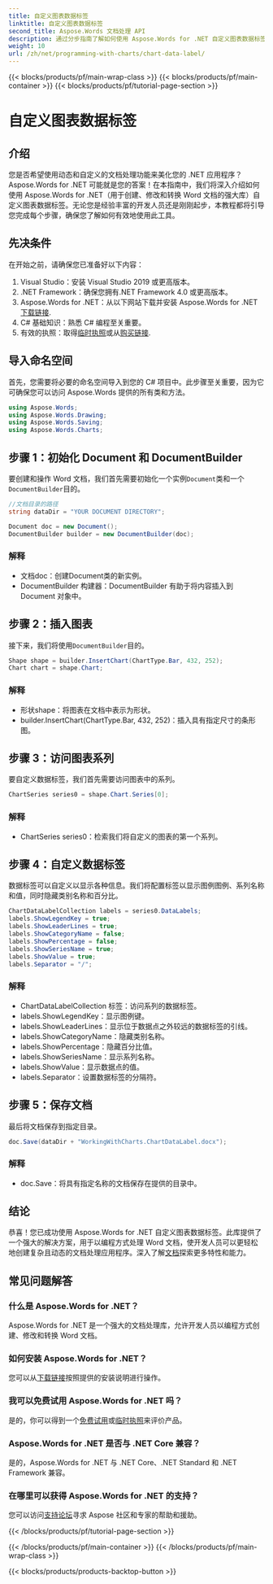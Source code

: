 ```yaml
---
title: 自定义图表数据标签
linktitle: 自定义图表数据标签
second_title: Aspose.Words 文档处理 API
description: 通过分步指南了解如何使用 Aspose.Words for .NET 自定义图表数据标签。非常适合 .NET 开发人员。
weight: 10
url: /zh/net/programming-with-charts/chart-data-label/
---
```


{{< blocks/products/pf/main-wrap-class >}}
{{< blocks/products/pf/main-container >}}
{{< blocks/products/pf/tutorial-page-section >}}

# 自定义图表数据标签

## 介绍

您是否希望使用动态和自定义的文档处理功能来美化您的 .NET 应用程序？Aspose.Words for .NET 可能就是您的答案！在本指南中，我们将深入介绍如何使用 Aspose.Words for .NET（用于创建、修改和转换 Word 文档的强大库）自定义图表数据标签。无论您是经验丰富的开发人员还是刚刚起步，本教程都将引导您完成每个步骤，确保您了解如何有效地使用此工具。

## 先决条件

在开始之前，请确保您已准备好以下内容：

1. Visual Studio：安装 Visual Studio 2019 或更高版本。
2. .NET Framework：确保您拥有.NET Framework 4.0 或更高版本。
3.  Aspose.Words for .NET：从以下网站下载并安装 Aspose.Words for .NET[下载链接](https://releases.aspose.com/words/net/).
4. C# 基础知识：熟悉 C# 编程至关重要。
5. 有效的执照：取得[临时执照](https://purchase.aspose.com/temporary-license/)或从[购买链接](https://purchase.aspose.com/buy).

## 导入命名空间

首先，您需要将必要的命名空间导入到您的 C# 项目中。此步骤至关重要，因为它可确保您可以访问 Aspose.Words 提供的所有类和方法。

```csharp
using Aspose.Words;
using Aspose.Words.Drawing;
using Aspose.Words.Saving;
using Aspose.Words.Charts;
```

## 步骤 1：初始化 Document 和 DocumentBuilder

要创建和操作 Word 文档，我们首先需要初始化一个实例`Document`类和一个`DocumentBuilder`目的。

```csharp
//文档目录的路径
string dataDir = "YOUR DOCUMENT DIRECTORY";

Document doc = new Document();
DocumentBuilder builder = new DocumentBuilder(doc);
```

### 解释

- 文档doc：创建Document类的新实例。
- DocumentBuilder 构建器：DocumentBuilder 有助于将内容插入到 Document 对象中。

## 步骤 2：插入图表

接下来，我们将使用`DocumentBuilder`目的。

```csharp
Shape shape = builder.InsertChart(ChartType.Bar, 432, 252);
Chart chart = shape.Chart;
```

### 解释

- 形状shape：将图表在文档中表示为形状。
- builder.InsertChart(ChartType.Bar, 432, 252)：插入具有指定尺寸的条形图。

## 步骤 3：访问图表系列

要自定义数据标签，我们首先需要访问图表中的系列。

```csharp
ChartSeries series0 = shape.Chart.Series[0];
```

### 解释

- ChartSeries series0：检索我们将自定义的图表的第一个系列。

## 步骤 4：自定义数据标签

数据标签可以自定义以显示各种信息。我们将配置标签以显示图例图例、系列名称和值，同时隐藏类别名称和百分比。

```csharp
ChartDataLabelCollection labels = series0.DataLabels;
labels.ShowLegendKey = true;
labels.ShowLeaderLines = true;
labels.ShowCategoryName = false;
labels.ShowPercentage = false;
labels.ShowSeriesName = true;
labels.ShowValue = true;
labels.Separator = "/";
```

### 解释

- ChartDataLabelCollection 标签：访问系列的数据标签。
- labels.ShowLegendKey：显示图例键。
- labels.ShowLeaderLines：显示位于数据点之外较远的数据标签的引线。
- labels.ShowCategoryName：隐藏类别名称。
- labels.ShowPercentage：隐藏百分比值。
- labels.ShowSeriesName：显示系列名称。
- labels.ShowValue：显示数据点的值。
- labels.Separator：设置数据标签的分隔符。

## 步骤 5：保存文档

最后将文档保存到指定目录。

```csharp
doc.Save(dataDir + "WorkingWithCharts.ChartDataLabel.docx");
```

### 解释

- doc.Save：将具有指定名称的文档保存在提供的目录中。

## 结论

恭喜！您已成功使用 Aspose.Words for .NET 自定义图表数据标签。此库提供了一个强大的解决方案，用于以编程方式处理 Word 文档，使开发人员可以更轻松地创建复杂且动态的文档处理应用程序。深入了解[文档](https://reference.aspose.com/words/net/)探索更多特性和能力。

## 常见问题解答

### 什么是 Aspose.Words for .NET？
Aspose.Words for .NET 是一个强大的文档处理库，允许开发人员以编程方式创建、修改和转换 Word 文档。

### 如何安装 Aspose.Words for .NET？
您可以从[下载链接](https://releases.aspose.com/words/net/)按照提供的安装说明进行操作。

### 我可以免费试用 Aspose.Words for .NET 吗？
是的，你可以得到一个[免费试用](https://releases.aspose.com/)或[临时执照](https://purchase.aspose.com/temporary-license/)来评价产品。

### Aspose.Words for .NET 是否与 .NET Core 兼容？
是的，Aspose.Words for .NET 与 .NET Core、.NET Standard 和 .NET Framework 兼容。

### 在哪里可以获得 Aspose.Words for .NET 的支持？
您可以访问[支持论坛](https://forum.aspose.com/c/words/8)寻求 Aspose 社区和专家的帮助和援助。

{{< /blocks/products/pf/tutorial-page-section >}}

{{< /blocks/products/pf/main-container >}}
{{< /blocks/products/pf/main-wrap-class >}}

{{< blocks/products/products-backtop-button >}}
